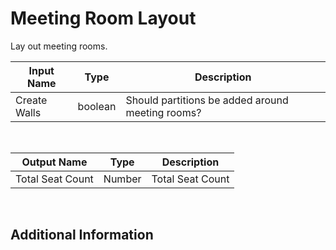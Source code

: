 

# Meeting Room Layout

Lay out meeting rooms.

|Input Name|Type|Description|
|---|---|---|
|Create Walls|boolean|Should partitions be added around meeting rooms?|


<br>

|Output Name|Type|Description|
|---|---|---|
|Total Seat Count|Number|Total Seat Count|


<br>

## Additional Information

